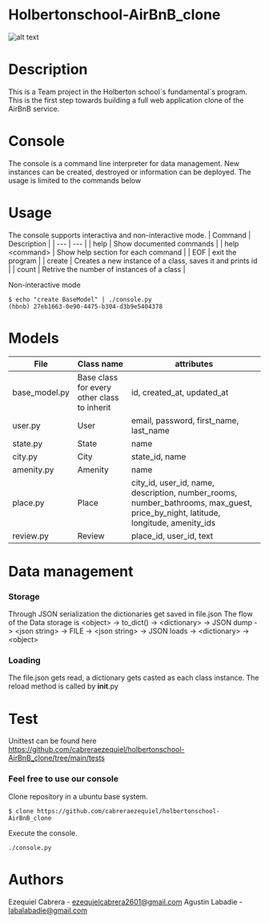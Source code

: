 # Holbertonschool-AirBnB_clone
![alt text](https://techcrunch.com/wp-content/uploads/2015/11/holberton-logo-horizontal.jpg)

# Description
This is a Team project in the Holberton school´s fundamental´s program.
This is the first step towards building a full web application clone of the AirBnB service. 

# Console
The console is a command line interpreter for data management.
New instances can be created, destroyed or information can be deployed.
The usage is limited to the commands below

# Usage
The console supports interactiva and non-interactive mode.
| Command | Description |
| --- | --- |
| help | Show documented commands |
| help \<command\> | Show help section for each command |
| EOF | exit the program |
| create | Creates a new instance of a class, saves it and prints id |
| count | Retrive the number of instances of a class |

Non-interactive mode 
```
$ echo "create BaseModel" | ./console.py
(hbnb) 27eb1663-0e90-4475-b304-d3b9e5404378
```
# Models
| File | Class name | attributes |
| --- | --- | --- |
| base_model.py | Base class for every other class to inherit | id, created_at, updated_at |
| user.py | User | email, password, first_name, last_name |
| state.py | State | name |
| city.py | City | state_id, name |
| amenity.py | Amenity | name |
| place.py | Place | city_id, user_id, name, description, number_rooms, number_bathrooms, max_guest, price_by_night, latitude, longitude, amenity_ids |
| review.py | Review | place_id, user_id, text |

# Data management
### Storage
Through JSON serialization the dictionaries get saved in file.json
The flow of the Data storage is \<object\> -> to_dict() -> \<dictionary\> -> JSON dump -> \<json string\> -> FILE -> \<json string\> -> JSON loads -> \<dictionary\> -\> \<object\>

### Loading
The file.json gets read, a dictionary gets casted as each class instance.
The reload method is called by __init__.py

# Test
Unittest can be found here https://github.com/cabreraezequiel/holbertonschool-AirBnB_clone/tree/main/tests

### Feel free to use our console
Clone repository in a ubuntu base system.
```
$ clone https://github.com/cabreraezequiel/holbertonschool-AirBnB_clone
```

Execute the console.
```
./console.py
```

# Authors
Ezequiel Cabrera - ezequielcabrera2601@gmail.com
Agustin Labadie - labalabadie@gmail.com
